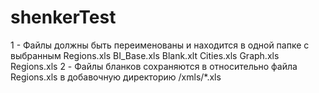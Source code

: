 # shenkerTest
1 - Файлы должны быть переименованы и находится в одной папке с выбранным Regions.xls
BI_Base.xls
Blank.xlt
Cities.xls
Graph.xls
Regions.xls
2 - Файлы бланков сохраняются в относительно файла Regions.xls в добавочную директорию /xmls/*.xls

